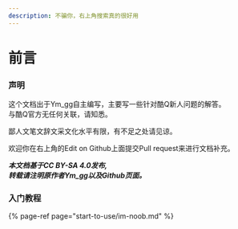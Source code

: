 ```yaml
---
description: 不骗你，右上角搜索真的很好用
---
```


# 前言

### 声明

这个文档出于Ym\_gg自主编写，主要写一些针对酷Q新人问题的解答。  
与酷Q官方无任何关联，请知悉。

鄙人文笔文辞文采文化水平有限，有不足之处请见谅。

欢迎你在右上角的Edit on Github上面提交Pull request来进行文档补充。

_**本文档基于CC BY-SA 4.0发布,   
转载请注明原作者Ym\_gg以及Github页面。**_

### 入门教程

{% page-ref page="start-to-use/im-noob.md" %}



